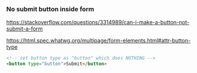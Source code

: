 ### No submit button inside form
https://stackoverflow.com/questions/3314989/can-i-make-a-button-not-submit-a-form

https://html.spec.whatwg.org/multipage/form-elements.html#attr-button-type

```html
<!-- set button type as "button" which does NOTHING -->
<button type="button">Submit</button>
```
